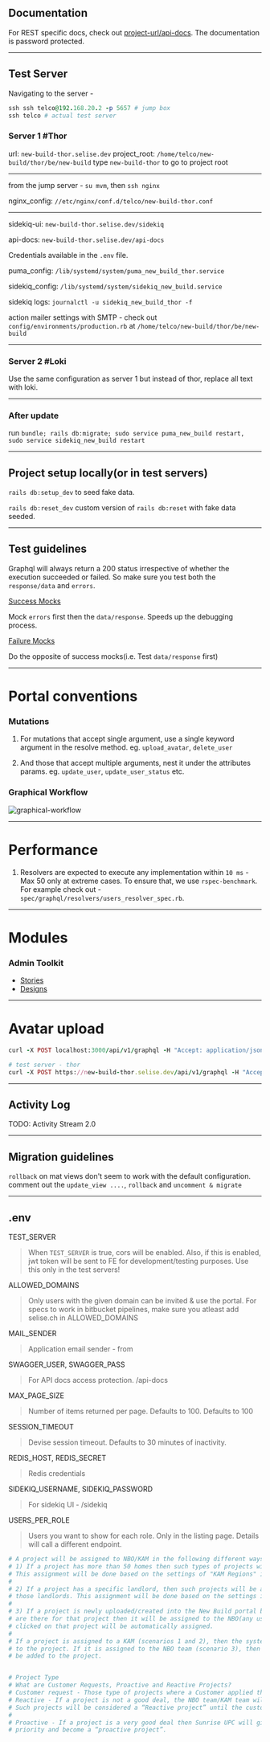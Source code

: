 ## Documentation
For REST specific docs, check out [project-url/api-docs](https://new-build.selise.dev/api-docs/index.html). The documentation is password protected. 

---

## Test Server 

Navigating to the server - 
```ruby
ssh ssh telco@192.168.20.2 -p 5657 # jump box
ssh telco # actual test server
```

### Server 1 #Thor
url: `new-build-thor.selise.dev`
project_root: `/home/telco/new-build/thor/be/new-build`
type `new-build-thor` to go to project root

---

from the jump server - `su mvm`, then `ssh nginx`

nginx_config: `//etc/nginx/conf.d/telco/new-build-thor.conf`

---

sidekiq-ui: `new-build-thor.selise.dev/sidekiq`

api-docs: `new-build-thor.selise.dev/api-docs`

Credentials available in the `.env` file.

puma_config: `/lib/systemd/system/puma_new_build_thor.service`

sidekiq_config: `/lib/systemd/system/sidekiq_new_build.service`

sidekiq logs: `journalctl -u sidekiq_new_build_thor -f`

action mailer settings with SMTP - check out `config/environments/production.rb` at `/home/telco/new-build/thor/be/new-build`

---

### Server 2 #Loki

Use the same configuration as server 1 but instead of thor, replace all text with loki.

---

### After update

run `bundle; rails db:migrate; sudo service puma_new_build restart, sudo service sidekiq_new_build restart`

---

## Project setup locally(or in test servers)

`rails db:setup_dev` to seed fake data.

`rails db:reset_dev` custom version of `rails db:reset` with fake data seeded.

---

## Test guidelines

Graphql will always return a 200 status irrespective of whether the execution succeeded or failed. So make sure you test both the `response/data` and `errors`.

<u>Success Mocks</u>
 
Mock `errors` first then the `data/response`. Speeds up the debugging process.

<u>Failure Mocks</u>

Do the opposite of success mocks(i.e. Test `data/response` first)

---

# Portal conventions

### Mutations

1. For mutations that accept single argument, use a single keyword argument in the resolve method. eg. `upload_avatar`, `delete_user`

2. And those that accept multiple arguments, nest it under the attributes params. eg. `update_user`, `update_user_status` etc.

### Graphical Workflow

![graphical-workflow](class_diagrams/graphical-workflow.png)

---

# Performance

1. Resolvers are expected to execute any implementation within `10 ms` - Max 50 only at extreme cases. To ensure that, we use `rspec-benchmark`.
For example check out - `spec/graphql/resolvers/users_resolver_spec.rb`. 

---

# Modules

### Admin Toolkit

- [Stories](https://docs.google.com/document/d/1vdkGmwaZxw4uApvr-fqXgd0JG4YNEp2OxjtEfENXvus/edit)
- [Designs](https://www.figma.com/file/1wn1cKsrkRryY3lv6ATGZm/UPC-New-Build?node-id=2661%3A5365)

---

# Avatar upload

```ruby
curl -X POST localhost:3000/api/v1/graphql -H "Accept: application/json" -H "Authorization: Bearer eyJhbGciOiJIUzI1NiJ9.eyJqdGkiOiJhODM1NzU2Ny1mODhiLTQ0MDctOTUyOS1kNzcyODM2NGJlY2MiLCJzdWIiOiIyYTJiZjJkZS1kMjMxLTRiMTEtYTBmMi0yMzM4ZTQ5NTljYjYiLCJzY3AiOiJ1c2VyIiwiYXVkIjpudWxsLCJpYXQiOjE2MjI3MTYzOTUsImV4cCI6IjE2NTkwMDQzOTUifQ.PnleIkS9hskyU8vGz2C83crVAI5nSfwUiqjcfElHp7M"  -F operations='{ "query": "mutation ($avatar: Upload!) { uploadAvatar(input: { avatar: \$avatar }) { user { profile {avatarUrl} } } }", "variables": { "avatar": null} }' -F map='{ "0": ["variables.avatar"] }'  -F 0=@spec/files/matrix.jpeg
```

```ruby
# test server - thor 
curl -X POST https://new-build-thor.selise.dev/api/v1/graphql -H "Accept: application/json" -H "Authorization: Bearer eyJhbGciOiJIUzI1NiJ9.eyJqdGkiOiJhODM1NzU2Ny1mODhiLTQ0MDctOTUyOS1kNzcyODM2NGJlY2MiLCJzdWIiOiIyYTJiZjJkZS1kMjMxLTRiMTEtYTBmMi0yMzM4ZTQ5NTljYjYiLCJzY3AiOiJ1c2VyIiwiYXVkIjpudWxsLCJpYXQiOjE2MjI3MTYzOTUsImV4cCI6IjE2NTkwMDQzOTUifQ.PnleIkS9hskyU8vGz2C83crVAI5nSfwUiqjcfElHp7M"  -F operations='{ "query": "mutation ($avatar: Upload!) { uploadAvatar(input: { avatar: \$avatar }) { user { profile {avatarUrl} } } }", "variables": { "avatar": null} }' -F map='{ "0": ["variables.avatar"] }'  -F 0=@spec/files/matrix.jpeg

```

---

## Activity Log

TODO: Activity Stream 2.0

--- 
## Migration guidelines

`rollback` on mat views don't seem to work with the default configuration. comment out the `update_view ....`, `rollback` and `uncomment & migrate`

---

## .env

TEST_SERVER
> When `TEST_SERVER` is true, cors will be enabled. Also, if this is enabled, jwt token will be sent to FE for development/testing purposes.
  Use this only in the test servers!

ALLOWED_DOMAINS
> Only users with the given domain can be invited & use the portal. For specs to work in bitbucket pipelines, make sure you atleast add selise.ch in ALLOWED_DOMAINS

MAIL_SENDER
> Application email sender - from

SWAGGER_USER, SWAGGER_PASS
> For API docs access protection. /api-docs

MAX_PAGE_SIZE
> Number of items returned per page. Defaults to 100. Defaults to 100

SESSION_TIMEOUT
> Devise session timeout. Defaults to 30 minutes of inactivity.

REDIS_HOST, REDIS_SECRET
> Redis credentials

SIDEKIQ_USERNAME, SIDEKIQ_PASSWORD
> For sidekiq UI - /sidekiq

USERS_PER_ROLE
> Users you want to show for each role. Only in the listing page. Details will call a different endpoint.



```ruby
# A project will be assigned to NBO/KAM in the following different ways:
# 1) If a project has more than 50 homes then such types of projects will be assigned to KAM.
# This assignment will be done based on the settings of "KAM Regions" in the Penetration tab from the Admin toolkit.
#
# 2) If a project has a specific landlord, then such projects will be assigned to certain KAMs who are assigned
# those landlords. This assignment will be done based on the settings in the "Assign KAM" tab from the Admin toolkit.
#
# 3) If a project is newly uploaded/created into the New Build portal but if no above criteria
# are there for that project then it will be assigned to the NBO(any user with that role) and has
# clicked on that project will be automatically assigned.
#
# If a project is assigned to a KAM (scenarios 1 and 2), then the system generated label "KAM Project" will be added
# to the project. If it is assigned to the NBO team (scenario 3), then the system generated label "NBO Project" will
# be added to the project.


# Project Type
# What are Customer Requests, Proactive and Reactive Projects?
# Customer request - Those type of projects where a Customer applied themselves to Sunrise UPC to get a service from them
# Reactive - If a project is not a good deal, the NBO team/KAM team will send it to the Sales team.
# Such projects will be considered a “Reactive project” until the customer gets back to Sunrise UPC for further inquiry.
#
# Proactive - If a project is a very good deal then Sunrise UPC will give that customer’s project high
# priority and become a “proactive project”.
```